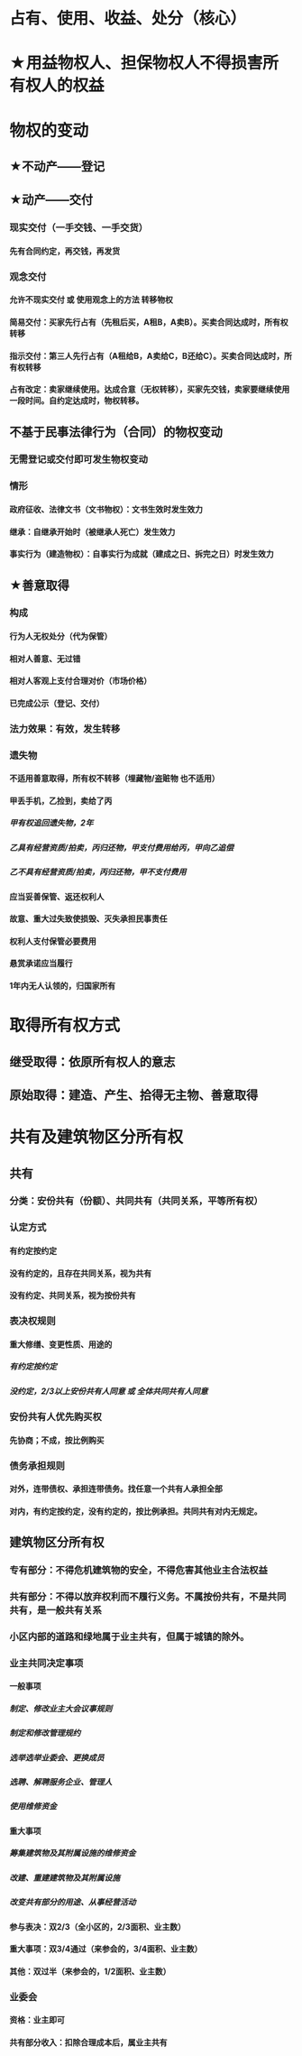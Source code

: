 # 占有、使用、收益、处分（核心）
# ★用益物权人、担保物权人不得损害所有权人的权益
# 物权的变动
## ★不动产——登记
## ★动产——交付
### 现实交付（一手交钱、一手交货）
#### 先有合同约定，再交钱，再发货
### 观念交付
#### 允许不现实交付 或 使用观念上的方法 转移物权
#### 简易交付：买家先行占有（先租后买，A租B，A卖B）。买卖合同达成时，所有权转移
#### 指示交付：第三人先行占有（A租给B，A卖给C，B还给C）。买卖合同达成时，所有权转移
#### 占有改定：卖家继续使用。达成合意（无权转移），买家先交钱，卖家要继续使用一段时间。自约定达成时，物权转移。
## 不基于民事法律行为（合同）的物权变动
### 无需登记或交付即可发生物权变动
### 情形
#### 政府征收、法律文书（文书物权）：文书生效时发生效力
#### 继承：自继承开始时（被继承人死亡）发生效力
#### 事实行为（建造物权）：自事实行为成就（建成之日、拆完之日）时发生效力
## ★善意取得
### 构成
#### 行为人无权处分（代为保管）
#### 相对人善意、无过错
#### 相对人客观上支付合理对价（市场价格）
#### 已完成公示（登记、交付）
### 法力效果：有效，发生转移
### 遗失物
#### 不适用善意取得，所有权不转移（埋藏物/盗赃物 也不适用）
#### 甲丢手机，乙捡到，卖给了丙
##### 甲有权追回遗失物，2年
##### 乙具有经营资质/拍卖，丙归还物，甲支付费用给丙，甲向乙追偿
##### 乙不具有经营资质/拍卖，丙归还物，甲不支付费用
#### 应当妥善保管、返还权利人
#### 故意、重大过失致使损毁、灭失承担民事责任
#### 权利人支付保管必要费用
#### 悬赏承诺应当履行
#### 1年内无人认领的，归国家所有
# 取得所有权方式
## 继受取得：依原所有权人的意志
## 原始取得：建造、产生、拾得无主物、善意取得
# 共有及建筑物区分所有权
## 共有
### 分类：安份共有（份额）、共同共有（共同关系，平等所有权）
### 认定方式
#### 有约定按约定
#### 没有约定的，且存在共同关系，视为共有
#### 没有约定、共同关系，视为按份共有
### 表决权规则
#### 重大修缮、变更性质、用途的
##### 有约定按约定
##### 没约定，2/3以上安份共有人同意 或 全体共同共有人同意
### 安份共有人优先购买权
#### 先协商；不成，按比例购买
### 债务承担规则
#### 对外，连带债权、承担连带债务。找任意一个共有人承担全部
#### 对内，有约定按约定，没有约定的，按比例承担。共同共有对内无规定。
## 建筑物区分所有权
### 专有部分：不得危机建筑物的安全，不得危害其他业主合法权益
### 共有部分：不得以放弃权利而不履行义务。不属按份共有，不是共同共有，是一般共有关系
### 小区内部的道路和绿地属于业主共有，但属于城镇的除外。
### 业主共同决定事项
#### 一般事项
##### 制定、修改业主大会议事规则
##### 制定和修改管理规约
##### 选举选举业委会、更换成员
##### 选聘、解聘服务企业、管理人
##### 使用维修资金
#### 重大事项
##### 筹集建筑物及其附属设施的维修资金
##### 改建、重建建筑物及其附属设施
##### 改变共有部分的用途、从事经营活动
#### 参与表决：双2/3（全小区的，2/3面积、业主数）
#### 重大事项：双3/4通过（来参会的，3/4面积、业主数）
#### 其他：双过半（来参会的，1/2面积、业主数）
### 业委会
#### 资格：业主即可
#### 共有部分收入：扣除合理成本后，属业主共有